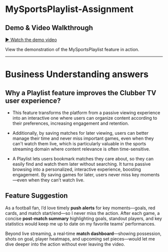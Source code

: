 # MySportsPlaylist-Assignment

## Demo & Video Walkthrough

[▶️ Watch the demo video](https://drive.google.com/open?id=1pTdZsRGkTW6hNwGv7E-fp2U5ilbkgDDO&usp=drive_copy)

View the demonstration of the MySportsPlaylist feature in action.

---

# Business Understanding answers

## Why a Playlist feature improves the Clubber TV user experience?

- This feature transforms the platform from a passive viewing experience into an interactive one where users can organize content according to their preferences, increasing engagement and retention.

- Additionally, by saving matches for later viewing, users can better manage their time and never miss important games, even when they can't watch them live, which is particularly valuable in the sports streaming domain where content relevance is often time-sensitive.

- A Playlist lets users bookmark matches they care about, so they can easily find and watch them later without searching. It turns passive browsing into a personalized, interactive experience, boosting engagement. By saving games for later, users never miss key moments—even when they can’t watch live.

## Feature Suggestion

As a football fan, I’d love timely **push alerts** for key moments—goals, red cards, and match start/end—so I never miss the action. After each game, a concise **post‑match summary** highlighting goals, standout players, and key statistics would keep me up to date on my favorite teams’ performances.

Beyond live streaming, a real‑time **match dashboard**—showing possession, shots on goal, player heatmaps, and upcoming set pieces—would let me dive deeper into the action without ever leaving the video.
